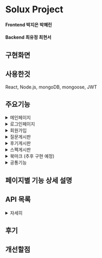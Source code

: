 # Solux Project 

#### Frontend   박지은 박혜린 
#### Backend    최유정 최현서


## 구현화면

## 사용한것
React, Node.js, mongoDB, mongoose, JWT
## 주요기능
<details>
<summary>메인페이지</summary>
    <ol>로그인한 사용자만 해당 기능을 이용할 수 있습니다.</ol>
    
</details>
<details>
<summary>로그인페이지</summary>
<div markdown="1">       
    <ol>사용자는 아이디와 패스워드를 입력하여 로그인을 요청합니다.</ol>
    <ol>서버는 DB와 해당 사용자가 존재한다면 토큰을 발급하고 로그인 요청을 승인합니다.</ol>
    <ol>로그인 성공 시 메인페이지로 이동합니다.</ol>
    
</div>
</details>
<details>
<summary>회원가입</summary>
<div markdown="1">      
    <ol> 아이디, 닉네임 중복확인 여부를 서버에 요청을 보내면 기존 사용자의 아이디, 닉네임과 중복되는지 체크합니다. </ol>
    <ol> 모든 조건을 충족한다면 가입정보와 패스워드(bcrypt 모듈을 활용하여 salt 해시 알고리즘으로 암호화된 값)를 DB에 저장합니다 </ol>
</div>
</details>
<details>
<summary>질문게시판</summary>
<div markdown="1">       
    <ol>로그인한 사용자만 글 작성이 가능합니다.</ol>
    <ol>제목과 내용을 작성하여 글쓰기 버튼을 누르면 게시글을 등록할 수 있습니다.</ol>
    <ol>누구든지 글의 제목, 작성자, 작성일, 댓글을 확인할 수 있습니다.</ol>
    <ol>댓글 작성은 로그인한 사용자에게만 보이며 댓글을 작성하여 등록할 수 있습니다. </ol>
    <ol>댓글은 최신순으로 보이며 자신이 작성한 댓글만 수정 및 삭제를 할 수 있습니다. </ol>
    <ol>해당 글의 작성자만 수정 및 삭제 버튼이 보이며 해당 기능을 이용할 수 있습니다.</ol>
<!--     <ol> 게시글 삭제 시 댓글들이 모두 지워집니다.</ol> -->
<!--     <ol>만약 로그인하지 않은 사용자가 강제로 페이지에 접속한다면 메인 페이지로 돌려보냅니다.</ol> -->
    
</div>
</details>
<details>
<summary>후기게시판</summary>
    <ol>로그인한 사용자만 글 작성이 가능합니다.</ol>
    <ol>제목과 내용을 작성하여 글쓰기 버튼을 누르면 게시글을 등록할 수 있습니다.</ol>
    <ol>해당 글의 작성자만 수정 및 삭제 버튼이 보이며 해당 기능을 이용할 수 있습니다.</ol>
    <ol>만약 로그인하지 않은 사용자가 강제로 페이지에 접속한다면 메인 페이지로 돌려보냅니다.</ol>
</details>
<details>
<summary>스펙게시판</summary>
    <ol>로그인한 사용자만 글 작성이 가능합니다.</ol>
    <ol>제목과 내용을 작성하여 글쓰기 버튼을 누르면 게시글을 등록할 수 있습니다.</ol>
    <ol>해당 글의 작성자만 수정 및 삭제 버튼이 보이며 해당 기능을 이용할 수 있습니다.</ol>
<!--     <ol>만약 로그인하지 않은 사용자가 강제로 페이지에 접속한다면 메인 페이지로 돌려보냅니다.</ol> -->
</details>
<details>
<summary>북마크 (추후 구현 예정)</summary>
<div markdown="1">       
    - 내용1
</div>
</details>
<details>
<summary>공통기능</summary>
<div markdown="1">       
    <ol>로그인이 필요한 기능은 모두 토큰을 확인하여 정상적인 사용자인지 체크합니다. (미들웨어)</ol>
    <ol>외부로 보이는 모든 정보는 XSS 공격을 대비해 sanitize-html 모듈을 활용하여 데이터를 저장하고 보여줍니다.</ol>
</div>
</details>

## 페이지별 기능 상세 설명

## API 목록
<details>
    <summary>자세히</summary>

|      |  기능  | Method |URL|request|response|
| :- | :- | :- | :- | :- | :- |
| 메인 페이지 |  화면 표시   |  GET|/||index.html|
| |글 리스트| GET | /list | |{ postId, title, nickname, date }...|
| |접속 정보|GET|/user| |nickname|
|로그인|화면 표시|GET|/login| |login.html|
| |사용자 접속|POST|/login|{ id, password }|success \|\| empty \|\| fail|
|회원가입|화면 표시|GET|/register||register.html|
| |등록 요청|POST|/register|{ id, password, password_re, nickname }|success \|\| empty \|\| wrong_id \|\| wrong_nickname \|\| wrong_password \|\| already_id \|\| already_nickname \|\| diff_password |
| 글 작성 페이지 | 화면 표시 | GET | /new | | new.html |
| | 글 작성 | POST | /new | { title, content} | success \|\| empty \|\| fail |
|  상세 페이지 |  화면 표시   | GET | /:postId | | detail.html |
| | 글 상세 정보 | GET | /list/:postId | |    {title, nickname, content, date}  |
| | 글 수정 | PUT | /list/:postId | { title, content  } | success \|\| empty \|\| fail |
| | 글 삭제 | DELETE |   /list/:postId | | success \|\| fail |
| | 댓글 목록 |  GET |  /comment/:postId  | | {nickname, comment, date}... |
| | 댓글 작성 |  POST |  /comment/:postId  | { comment } | success \|\| empty \|\| fail |
| | 댓글 수정 |  PUT | comment/:commentId | { commentId, comment } | success \|\| empty \|\| fail |
| | 댓글 삭제 | DELETE | comment/:commentId | | success \|\| fail |

</details>

## 후기

## 개선할점
